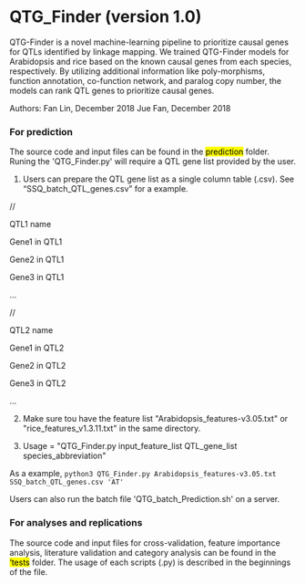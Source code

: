 # QTG_Finder (version 1.0)

QTG-Finder is a novel machine-learning pipeline to prioritize causal genes for QTLs identified by linkage mapping. We trained QTG-Finder models for Arabidopsis and rice based on the known causal genes from each species, respectively. By utilizing additional information like poly-morphisms, function annotation, co-function network, and paralog copy number, the models can rank QTL genes to prioritize causal genes.


Authors: Fan Lin, December 2018
         Jue Fan, December 2018

### For prediction

The source code and input files can be found in the <mark>prediction</mark> folder. Runing the 'QTG_Finder.py' will require a QTL gene list provided by the user.

1. Users can prepare the QTL gene list as a single column table (.csv). See “SSQ_batch_QTL_genes.csv” for a example.

// 

QTL1 name

Gene1 in QTL1

Gene2 in QTL1

Gene3 in QTL1

… 

// 

QTL2 name 

Gene1 in QTL2

Gene2 in QTL2

Gene3 in QTL2 

…

2. Make sure tou have the feature list "Arabidopsis_features-v3.05.txt" or "rice_features_v1.3.11.txt" in the same directory. 

3. Usage = "QTG_Finder.py input_feature_list QTL_gene_list species_abbreviation"

As a example, ```python3 QTG_Finder.py Arabidopsis_features-v3.05.txt SSQ_batch_QTL_genes.csv 'AT'```

Users can also run the batch file 'QTG_batch_Prediction.sh' on a server.



### For analyses and replications

The source code and input files for cross-validation, feature importance analysis, literature validation and category analysis can be found in the <mark>‘tests</mark> folder. The usage of each scripts (.py) is described in the beginnings of the file.

